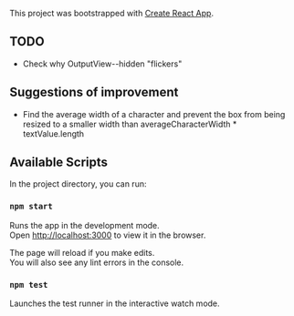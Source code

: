 This project was bootstrapped with [Create React App](https://github.com/facebook/create-react-app).

## TODO

- Check why OutputView--hidden "flickers"

## Suggestions of improvement

- Find the average width of a character and prevent the box from being resized to a smaller width than averageCharacterWidth * textValue.length

## Available Scripts

In the project directory, you can run:

### `npm start`

Runs the app in the development mode.<br />
Open [http://localhost:3000](http://localhost:3000) to view it in the browser.

The page will reload if you make edits.<br />
You will also see any lint errors in the console.

### `npm test`

Launches the test runner in the interactive watch mode.<br />

